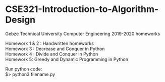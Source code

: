 # CSE321-Introduction-to-Algorithm-Design
Gebze Technical University Computer Engineering 2019-2020 homeworks

Homework 1 & 2 : Handwritten homeworks  
Homework 3 : Decrease and Conquer in Python  
Homework 4 : Divide and Conquer in Python  
Homework 5: Greedy and Dynamic Programming in Python  
  
Run python code:  
$> python3 filename.py
